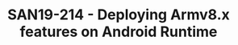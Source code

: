 ---
categories:
- san19
description: Armv8.2 features has been announced a few years ago, but the uptake of
  Armv8.2 features in Android has been slow. In 2018, flagship Android phones with
  ARMv8.2 features start to appear in the market. It is important that Arms partners
  products fully exploit the latest architectural features.<br /> <br /> In this presentation,
  we will share our story of deploying ARMv8.x features in Android Runtime (ART),
  go over the challenges and solutions for enabling those features in lower Android
  layers, and the optimisations we eventually developed in ART with ARMv8.x instructions.<br
  /> <br /> We will also share the simulator solution we developed for testing & debugging
  ARMv8.x features easily for Android Runtime without the need of actual hardware.
image:
  featured: 'true'
  path: /assets/images/featured-images/san19/SAN19-214.png
session_attendee_num: '19'
session_id: SAN19-214
session_room: Sunset IV (Session 2)
session_slot:
  end_time: '2019-09-24 12:25:00'
  start_time: '2019-09-24 12:00:00'
session_speakers:
- speaker_bio: Xueliang Zhong is currently the teach lead of LCG ART team.
  speaker_company: Arm
  speaker_image: /assets/images/speakers/san19/xueliang-zhong.jpg
  speaker_location: ''
  speaker_name: Xueliang Zhong
  speaker_position: Tech Lead
  speaker_url: ''
  speaker_username: xueliang.zhong
session_track: Android
tag: session
tags:
- Android
title: SAN19-214 - Deploying Armv8.x features on Android Runtime
---